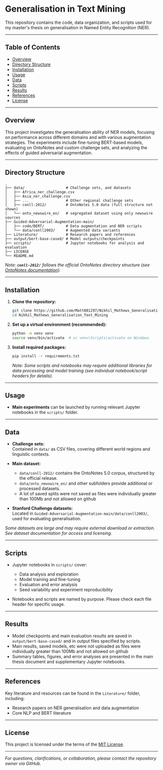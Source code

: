 # Generalisation in Text Mining

This repository contains the code, data organization, and scripts used for my master's thesis on generalisation in Named Entity Recognition (NER).

---

## Table of Contents

- [Overview](#overview)
- [Directory Structure](#directory-structure)
- [Installation](#installation)
- [Usage](#usage)
- [Data](#data)
- [Scripts](#scripts)
- [Results](#results)
- [References](#references)
- [License](#license)

---

## Overview

This project investigates the generalisation ability of NER models, focusing on performance across different domains and with various augmentation strategies. The experiments include fine-tuning BERT-based models, evaluating on OntoNotes and custom challenge sets, and analyzing the effects of guided adversarial augmentation.

---

## Directory Structure

```text
.
├── data/                   # Challenge sets, and datasets
│   ├── Africa_ner_challenge.csv
│   ├── Asia_ner_challenge.csv
│   ├── ...                 # Other regional challenge sets
│   ├── conll-2012/         # OntoNotes 5.0 data (full structure not shown)
│   └── onto_newswire_en/   # segregated dataset using only newswire sources
├── Guided-Adversarial-Augmentation-main/
│   ├── code/BERT/          # Data augmentation and NER scripts
│   └── data/conll2003/     # Augmented data variants
├── Literature/             # Research papers and references
├── output/bert-base-cased/ # Model outputs/checkpoints
├── scripts/                # Jupyter notebooks for analysis and evaluation
├── LICENSE
└── README.md
```

_Note: **`conll-2012/`** follows the official OntoNotes directory structure (see _[_OntoNotes documentation_](https://catalog.ldc.upenn.edu/docs/LDC2013T19/OntoNotes-Release-5.0.pdf)_)._

---

## Installation

1. **Clone the repository:**

   ```bash
   git clone https://github.com/Matt081297/Nikhil_Mathews_Generalisation_Text_Mining.git
   cd Nikhil_Mathews_Generalisation_Text_Mining
   ```

2. **Set up a virtual environment (recommended):**

   ```bash
   python -m venv venv
   source venv/bin/activate  # or venv\Scripts\activate on Windows
   ```

3. **Install required packages:**

   ```bash
   pip install -r requirements.txt
   ```

   _Note: Some scripts and notebooks may require additional libraries for data processing and model training (see individual notebook/script headers for details)._

---

## Usage

- **Main experiments** can be launched by running relevant Jupyter notebooks in the `scripts/` folder.

---

## Data

- **Challenge sets:**\
  Contained in `data/` as CSV files, covering different world regions and linguistic contexts.

- **Main dataset:**

  - `data/conll-2012/` contains the OntoNotes 5.0 corpus, structured by the official release.
  - `data/onto_newswire_en/` and other subfolders provide additional or processed datasets.
  - A lot of saved splits were not saved as files were individually greater than 100Mb and not allowed on github

- **Stanford Challenge datasets:**\
  Located in `Guided-Adversarial-Augmentation-main/data/conll2003/`, used for evaluating generalisation.

_Some datasets are large and may require external download or extraction. See dataset documentation for access and licensing._

---

## Scripts

- Jupyter notebooks in `scripts/` cover:

  - Data analysis and exploration
  - Model training and fine-tuning
  - Evaluation and error analysis
  - Seed variability and experiment reproducibility

- Notebooks and scripts are named by purpose. Please check each file header for specific usage.

---

## Results

- Model checkpoints and main evaluation results are saved in `output/bert-base-cased/` and in output files specified by scripts.
- Main results, saved models, etc were not uploaded as files were individually greater than 100Mb and not allowed on github
- Summary tables, figures, and error analyses are presented in the main thesis document and supplementary Jupyter notebooks.

---

## References

Key literature and resources can be found in the `Literature/` folder, including:

- Research papers on NER generalisation and data augmentation
- Core NLP and BERT literature

---

## License

This project is licensed under the terms of the [MIT License](LICENSE).

---

_For questions, clarifications, or collaboration, please contact the repository owner via GitHub._
